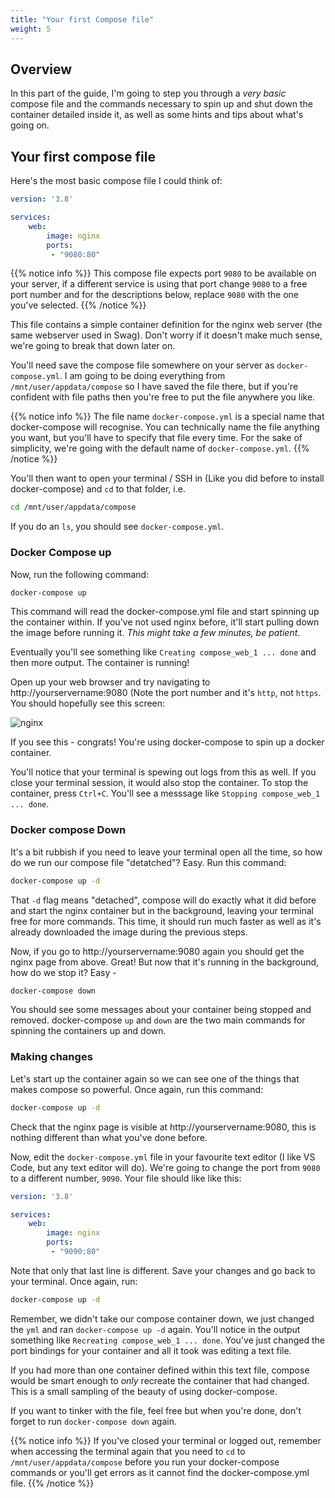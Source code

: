 ```yaml
---
title: "Your first Compose file"
weight: 5
---
```


## Overview

In this part of the guide, I'm going to step you through a _very basic_ compose file and the commands necessary to spin up and shut down the container detailed inside it, as well as some hints and tips about what's going on.

## Your first compose file

Here's the most basic compose file I could think of:

```yaml
version: '3.8'

services:
    web:
        image: nginx
        ports:
         - "9080:80"
```

{{% notice info %}}
This compose file expects port `9080` to be available on your server, if a different service is using that port change `9080` to a free port number and for the descriptions below, replace `9080` with the one you've selected.
{{% /notice %}}

This file contains a simple container definition for the nginx web server (the same webserver used in Swag). Don't worry if it doesn't make much sense, we're going to break that down later on.

You'll need save the compose file somewhere on your server as `docker-compose.yml`. I am going to be doing everything from `/mnt/user/appdata/compose` so I have saved the file there, but if you're confident with file paths then you're free to put the file anywhere you like.

{{% notice info %}}
The file name `docker-compose.yml` is a special name that docker-compose will recognise. You can technically name the file anything you want, but you'll have to specify that file every time. For the sake of simplicity, we're going with the default name of `docker-compose.yml`.
{{% /notice %}}

You'll then want to open your terminal / SSH in (Like you did before to install docker-compose) and `cd` to that folder, i.e.

```bash
cd /mnt/user/appdata/compose
```
If you do an `ls`, you should see `docker-compose.yml`.

### Docker Compose up

Now, run the following command:

```bash
docker-compose up
```

This command will read the docker-compose.yml file and start spinning up the container within. If you've not used nginx before, it'll start pulling down the image before running it. *This might take a few minutes, be patient*.

Eventually you'll see something like `Creating compose_web_1 ... done` and then more output. The container is running!

Open up your web browser and try navigating to http://yourservername:9080 (Note the port number and it's `http`, not `https`. You should hopefully see this screen:

![nginx](/images/nginx.png)

If you see this - congrats! You're using docker-compose to spin up a docker container. 

You'll notice that your terminal is spewing out logs from this as well. If you close your terminal session, it would also stop the container. To stop the container, press `Ctrl+C`. You'll see a messsage like `Stopping compose_web_1 ... done`.

### Docker compose Down

It's a bit rubbish if you need to leave your terminal open all the time, so how do we run our compose file "detatched"? Easy. Run this command:

```bash
docker-compose up -d
```

That `-d` flag means "detached", compose will do exactly what it did before and start the nginx container but in the background, leaving your terminal free for more commands. This time, it should run much faster as well as it's already downloaded the image during the previous steps.

Now, if you go to http://yourservername:9080 again you should get the nginx page from above. Great! But now that it's running in the background, how do we stop it? Easy - 

```bash
docker-compose down
```

You should see some messages about your container being stopped and removed. docker-compose `up` and `down` are the two main commands for spinning the containers up and down.

### Making changes

Let's start up the container again so we can see one of the things that makes compose so powerful. Once again, run this command:

```bash
docker-compose up -d
```

Check that the nginx page is visible at http://yourservername:9080, this is nothing different than what you've done before.

Now, edit the `docker-compose.yml` file in your favourite text editor (I like VS Code, but any text editor will do). We're going to change the port from `9080` to a different number, `9090`. Your file should like like this:

```yaml
version: '3.8'

services:
    web:
        image: nginx
        ports:
         - "9090:80"
```

Note that only that last line is different. Save your changes and go back to your terminal. Once again, run:

```bash
docker-compose up -d
```

Remember, we didn't take our compose container down, we just changed the `yml` and ran `docker-compose up -d` again. You'll notice in the output something like `Recreating compose_web_1 ... done`. You've just changed the port bindings for your container and all it took was editing a text file.

If you had more than one container defined within this text file, compose would be smart enough to _only_ recreate the container that had changed. This is a small sampling of the beauty of using docker-compose.

If you want to tinker with the file, feel free but when you're done, don't forget to run `docker-compose down` again.

{{% notice info %}}
If you've closed your terminal or logged out, remember when accessing the terminal again that you need to `cd` to `/mnt/user/appdata/compose` before you run your docker-compose commands or you'll get errors as it cannot find the docker-compose.yml file.
{{% /notice %}}